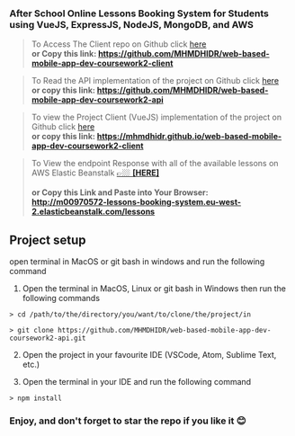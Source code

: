 ### After School Online Lessons Booking System for Students using VueJS, ExpressJS, NodeJS, MongoDB, and AWS

> To Access The Client repo on Github click [here](https://github.com/MHMDHIDR/web-based-mobile-app-dev-coursework2-client)\
> **or Copy this link: https://github.com/MHMDHIDR/web-based-mobile-app-dev-coursework2-client**

> To Read the API implementation of the project on Github click [here](https://github.com/MHMDHIDR/web-based-mobile-app-dev-coursework2-api)\
> **or copy this link: https://github.com/MHMDHIDR/web-based-mobile-app-dev-coursework2-api**

> To view the Project Client (VueJS) implementation of the project on Github click [here](https://mhmdhidr.github.io/web-based-mobile-app-dev-coursework2-client)\
> **or copy this link: https://mhmdhidr.github.io/web-based-mobile-app-dev-coursework2-client**

> To View the endpoint Response with all of the available lessons on AWS Elastic Beanstalk [ 👉🏼 **[HERE]** ](http://m00970572-lessons-booking-system.eu-west-2.elasticbeanstalk.com/lessons)\
> \
> **or Copy this Link and Paste into Your Browser:
> \
> http://m00970572-lessons-booking-system.eu-west-2.elasticbeanstalk.com/lessons**

## Project setup

open terminal in MacOS or git bash in windows and run the following command

1. Open the terminal in MacOS, Linux or git bash in Windows then run the following commands

```
> cd /path/to/the/directory/you/want/to/clone/the/project/in
```

```
> git clone https://github.com/MHMDHIDR/web-based-mobile-app-dev-coursework2-api.git
```

2. Open the project in your favourite IDE (VSCode, Atom, Sublime Text, etc.)

3. Open the terminal in your IDE and run the following command

```
> npm install
```

### Enjoy, and don't forget to star the repo if you like it 😊
